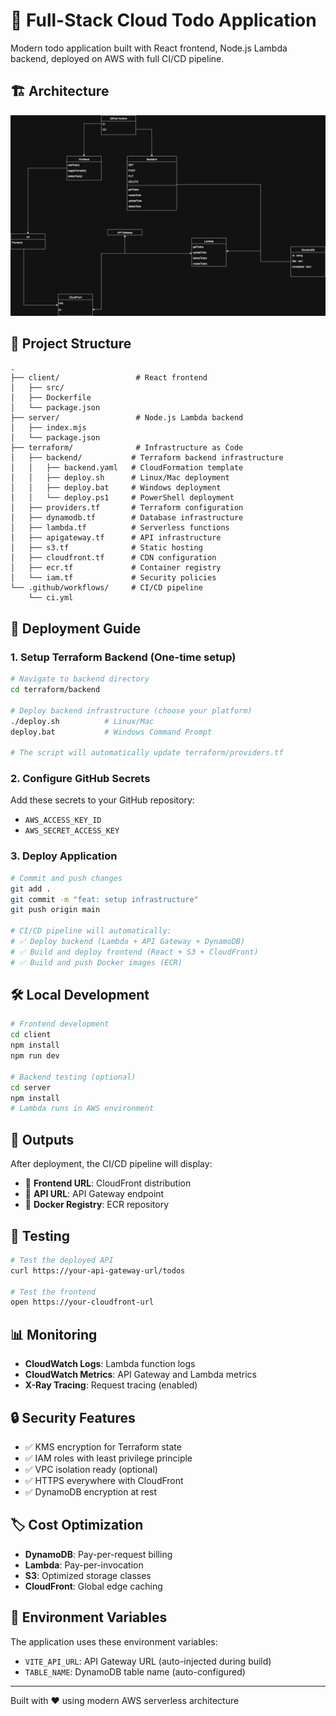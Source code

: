 # 🚀 Full-Stack Cloud Todo Application

Modern todo application built with React frontend, Node.js Lambda backend, deployed on AWS with full CI/CD pipeline.

## 🏗️ Architecture

![Cloud Architecture Diagram](./schema.png)

## 📁 Project Structure

```
.
├── client/                 # React frontend
│   ├── src/
│   ├── Dockerfile
│   └── package.json
├── server/                 # Node.js Lambda backend
│   ├── index.mjs
│   └── package.json
├── terraform/              # Infrastructure as Code
│   ├── backend/           # Terraform backend infrastructure
│   │   ├── backend.yaml   # CloudFormation template
│   │   ├── deploy.sh      # Linux/Mac deployment
│   │   ├── deploy.bat     # Windows deployment
│   │   └── deploy.ps1     # PowerShell deployment
│   ├── providers.tf       # Terraform configuration
│   ├── dynamodb.tf        # Database infrastructure
│   ├── lambda.tf          # Serverless functions
│   ├── apigateway.tf      # API infrastructure
│   ├── s3.tf              # Static hosting
│   ├── cloudfront.tf      # CDN configuration
│   ├── ecr.tf             # Container registry
│   └── iam.tf             # Security policies
└── .github/workflows/     # CI/CD pipeline
    └── ci.yml
```

## 🚀 Deployment Guide

### 1. Setup Terraform Backend (One-time setup)

```bash
# Navigate to backend directory
cd terraform/backend

# Deploy backend infrastructure (choose your platform)
./deploy.sh          # Linux/Mac
deploy.bat           # Windows Command Prompt

# The script will automatically update terraform/providers.tf
```

### 2. Configure GitHub Secrets

Add these secrets to your GitHub repository:

- `AWS_ACCESS_KEY_ID`
- `AWS_SECRET_ACCESS_KEY`

### 3. Deploy Application

```bash
# Commit and push changes
git add .
git commit -m "feat: setup infrastructure"
git push origin main

# CI/CD pipeline will automatically:
# ✅ Deploy backend (Lambda + API Gateway + DynamoDB)
# ✅ Build and deploy frontend (React + S3 + CloudFront)
# ✅ Build and push Docker images (ECR)
```

## 🛠️ Local Development

```bash
# Frontend development
cd client
npm install
npm run dev

# Backend testing (optional)
cd server
npm install
# Lambda runs in AWS environment
```

## 🔗 Outputs

After deployment, the CI/CD pipeline will display:

- 📱 **Frontend URL**: CloudFront distribution
- 🔌 **API URL**: API Gateway endpoint
- 🐳 **Docker Registry**: ECR repository

## 🧪 Testing

```bash
# Test the deployed API
curl https://your-api-gateway-url/todos

# Test the frontend
open https://your-cloudfront-url
```

## 📊 Monitoring

- **CloudWatch Logs**: Lambda function logs
- **CloudWatch Metrics**: API Gateway and Lambda metrics
- **X-Ray Tracing**: Request tracing (enabled)

## 🔒 Security Features

- ✅ KMS encryption for Terraform state
- ✅ IAM roles with least privilege principle
- ✅ VPC isolation ready (optional)
- ✅ HTTPS everywhere with CloudFront
- ✅ DynamoDB encryption at rest

## 🏷️ Cost Optimization

- **DynamoDB**: Pay-per-request billing
- **Lambda**: Pay-per-invocation
- **S3**: Optimized storage classes
- **CloudFront**: Global edge caching

## 📝 Environment Variables

The application uses these environment variables:

- `VITE_API_URL`: API Gateway URL (auto-injected during build)
- `TABLE_NAME`: DynamoDB table name (auto-configured)

---

Built with ❤️ using modern AWS serverless architecture

